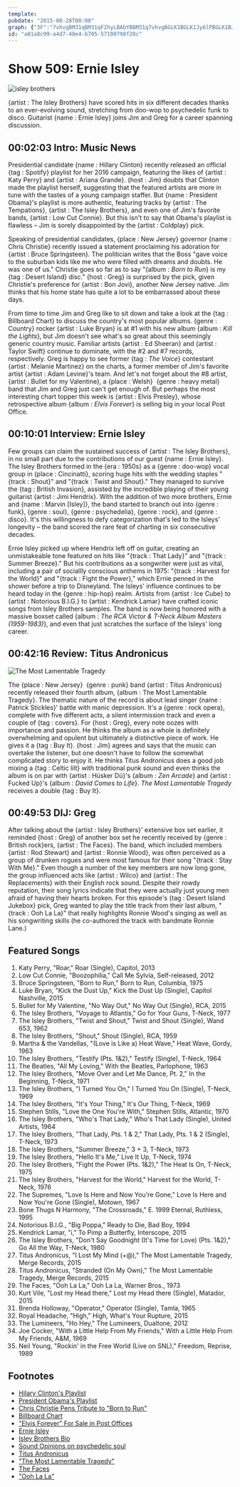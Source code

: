 ```yaml
---
template: 
pubdate: "2015-08-28T00:00"
graph: {"3F":"7vhvgBM31qBM31qF2hyLBAbYBBM31q7vhvgBGLK1BGLK1Jy6lPBGLK1BJjvqBGLK1zr5Rp1QNn4BGLK17qEe9rz7MBmi0iyrz7MBUrj4Trz7MB7qEe9Urj4TUrj4Tmi0iyIuEU0t7ySxIuEU0qWeKt7q8hCG83q7BKQfzIUNjrdE2prevU7cRtbLGevU7c","GP":"IgWtyJy6lPJy6lPZW4CLJy6lPXvBODHi0STJy6lPJy6lPdZck5BM0s0Jy6lP1DFojJy6lPBFxuTJy6lPBoMYwJy6lPBMlTxJy6lPBJQFWJy6lPDkkEAJy6lPGOyX5Jy6lPDe5kQJy6lPJoA64Jy6lPB68ntJy6lPVlDG0cseeEBEwdkcseeEW2WWycseeE","2B5":"BHm1GqYVo9B6Oy8BHm1G1kaPnQXsPe8B10oQXsPeE3oN1QXsPe3wJfBQXsPeQXsPeffLOOQXsPefN9rrB6Oy8QXsPeB6Oy8qYVo9","1YG":"hs0SUvm9QH"}
id: "a01a8c99-a4d7-48e4-b705-57199798f20c"
---
```






# Show 509: Ernie Isley

![isley brothers](https://static.soundopinions.org/images/2015/isley2_web.jpg)

{artist : The Isley Brothers} have scored hits in six different decades thanks to an ever-evolving sound, stretching from doo-wop to psychedelic funk to disco. Guitarist {name : Ernie Isley} joins Jim and Greg for a career spanning discussion.



## 00:02:03 Intro: Music News

Presidential candidate {name : Hillary Clinton} recently released an official {tag : Spotify} playlist for her 2016 campaign, featuring the likes of {artist : Katy Perry} and {artist : Ariana Grande}. {host : Jim} doubts that Clinton made the playlist herself, suggesting that the featured artists are more in tune with the tastes of a young campaign staffer. But {name : President Obama}'s playlist is more authentic, featuring tracks by {artist : The Tempations}, {artist : The Isley Brothers}, and even one of Jim's favorite bands, {artist : Low Cut Connie}. But this isn't to say that Obama's playlist is flawless – Jim is sorely disappointed by the {artist : Coldplay} pick.

Speaking of presidential candidates, {place : New Jersey} governor {name : Chris Christie} recently issued a statement proclaiming his adoration for {artist : Bruce Springsteen}. The politician writes that the Boss "gave voice to the suburban kids like me who were filled with dreams and doubts. He was one of us." Christie goes so far as to say "{album : *Born to Run*} is my {tag : Desert Island} disc." {host : Greg} is surprised by the pick, given Christie's preference for {artist : Bon Jovi}, another New Jersey native. Jim thinks that his home state has quite a lot to be embarrassed about these days.

From time to time Jim and Greg like to sit down and take a look at the {tag : Billboard Chart} to discuss the country's most popular albums. {genre : Country} rocker {artist : Luke Bryan} is at #1 with his new album {album : *Kill the Lights*}, but Jim doesn't see what's so great about this seemingly generic country music. Familiar artists {artist : Ed Sheeran} and {artist : Taylor Swift} continue to dominate, with the #2 and #7 records, respectively. Greg is happy to see former {tag : *The Voice*} contestant {artist : Melanie Martinez} on the charts, a former member of Jim's favorite artist {artist : Adam Levine}'s team. And let's not forget about the #8 artist, {artist : Bullet for my Valentine}, a {place : Welsh}  {genre : heavy metal} band that Jim and Greg just can't get enough of. But perhaps the most interesting chart topper this week is {artist : Elvis Presley}, whose retrospective album {album : *Elvis Forever*} is selling big in your local Post Office.



## 00:10:01 Interview: Ernie Isley

Few groups can claim the sustained success of {artist : The Isley Brothers}, in no small part due to the contributions of our guest {name : Ernie Isley}. The Isley Brothers formed in the {era : 1950s} as a {genre : doo-wop} vocal group in {place : Cincinatti}, scoring huge hits with the wedding staples "{track : Shout}" and "{track : Twist and Shout}." They managed to survive the {tag : British Invasion}, assisted by the incredible playing of their young guitarist {artist : Jimi Hendrix}. With the addition of two more brothers, Ernie and {name : Marvin [Isley]}, the band started to branch out into {genre : funk}, {genre : soul}, {genre : psychedelia}, {genre : rock}, and {genre : disco}. It's this willingness to defy categorization that's led to the Isleys' longevity – the band scored the rare feat of charting in six consecutive decades.

Ernie Isley picked up where Hendrix left off on guitar, creating an unmistakeable tone featured on hits like "{track : That Lady}" and "{track : Summer Breeze}." But his contributions as a songwriter were just as vital, including a pair of sociallly conscious anthems in 1975: "{track : Harvest for the World}" and "{track : Fight the Power}," which Ernie penned in the shower before a trip to Disneyland. The Isleys' influence continues to be heard today in the {genre : hip-hop} realm. Artists from {artist : Ice Cube} to {artist : Notorious B.I.G.} to {artist : Kendrick Lamar} have crafted iconic songs from Isley Brothers samples. The band is now being honored with a massive boxset called {album : *The RCA Victor & T-Neck Album Masters (1959-1983)*}, and even that just scratches the surface of the Isleys' long career.



## 00:42:16 Review: Titus Andronicus

![The Most Lamentable Tragedy](https://static.soundopinions.org/assets/509/1YG0.jpg)

The {place : New Jersey}  {genre : punk} band {artist : Titus Andronicus} recently released their fourth album, {album : The Most Lamentable Tragedy}. The thematic nature of the record is about lead singer {name : Patrick Stickles}' battle with manic depression. It's a {genre : rock opera}, complete with five different acts, a silent intermission track and even a couple of {tag : covers}. For {host : Greg}, every note oozes with importance and passion. He thinks the album as a whole is definitely overwhelming and opulent but ultimately a distinctive piece of work. He gives it a {tag : Buy It}. {host : Jim} agrees and says that the music can overtake the listener, but one doesn't have to follow the somewhat complicated story to enjoy it. He thinks Titus Andronicus does a good job mixing a {tag : Celtic lilt} with traditional punk sound and even thinks the album is on par with {artist : Hüsker Dü}'s {album : *Zen Arcade*} and {artist : Fucked Up}'s {album : *David Comes to Life*}. *The Most Lamentable Tragedy* receives a double {tag : Buy It}.



## 00:49:53 DIJ: Greg

After talking about the {artist : Isley Brothers}' extensive box set earlier, it reminded {host : Greg} of another box set he recently received by {genre : British rock}ers, {artist : The Faces}. The band, which included members {artist : Rod Stewart} and {artist : Ronnie Wood}, was often perceived as a group of drunken rogues and were most famous for their song "{track : Stay With Me}." Even though a number of the key members are now long gone, the group influenced acts like {artist : Wilco} and {artist : The Replacements} with their English rock sound. Despite their rowdy reputation, their song lyrics indicate that they were actually just young men afraid of having their hearts broken. For this episode's {tag : Desert Island Jukebox} pick, Greg wanted to play the title track from their last album, "{track : Ooh La La}" that really highlights Ronnie Wood's singing as well as his songwriting skills (he co-authored the track with bandmate Ronnie Lane.)



## Featured Songs

1. Katy Perry, "Roar," Roar (Single), Capitol, 2013
2. Low Cut Connie, "Boozophilia," Call Me Sylvia, Self-released, 2012
3. Bruce Springsteen, "Born to Run," Born to Run, Columbia, 1975
4. Luke Bryan, "Kick the Dust Up," Kick the Dust Up (Single), Capitol Nashville, 2015
5. Bullet for My Valentine, "No Way Out," No Way Out (Single), RCA, 2015
6. The Isley Brothers, "Voyage to Atlantis," Go for Your Guns, T-Neck, 1977
7. The Isley Brothers, "Twist and Shout," Twist and Shout (Single), Wand 653, 1962
8. The Isley Brothers, "Shout," Shout (Single), RCA, 1959
9. Martha & the Vandellas, "(Love is Like a) Heat Wave," Heat Wave, Gordy, 1963
10. The Isley Brothers, "Testify (Pts. 1&2)," Testify (Single), T-Neck, 1964
11. The Beatles, "All My Loving," With the Beatles, Parlophone, 1963
12. The Isley Brothers, "Move Over and Let Me Dance, Pt. 2," In the Beginning, T-Neck, 1971
13. The Isley Brothers, "I Turned You On," I Turned You On (Single), T-Neck, 1969
14. The Isley Brothers, "It's Your Thing," It's Our Thing, T-Neck, 1969
15. Stephen Stills, "Love the One You're With," Stephen Stills, Atlantic, 1970
16. The Isley Brothers, "Who's That Lady," Who's That Lady (Single), United Artists, 1964
17. The Isley Brothers, "That Lady, Pts. 1 & 2," That Lady, Pts. 1 & 2 (Single), T-Neck, 1973
18. The Isley Brothers, "Summer Breeze," 3 + 3, T-Neck, 1973
19. The Isley Brothers, "Hello It's Me," Live It Up, T-Neck, 1974
20. The Isley Brothers, "Fight the Power (Pts. 1&2)," The Heat Is On, T-Neck, 1975
21. The Isley Brothers, "Harvest for the World," Harvest for the World, T-Neck, 1976
22. The Supremes, "Love Is Here and Now You're Gone," Love Is Here and Now You're Gone (Single), Motown, 1967
23. Bone Thugs N Harmony, "The Crossroads," E. 1999 Eternal, Ruthless, 1995
24. Notorious B.I.G., "Big Poppa," Ready to Die, Bad Boy, 1994
25. Kendrick Lamar, "i," To Pimp a Butterfly, Interscope, 2015
26. The Isley Brothers, "Don't Say Goodnight (It's Time for Love) (Pts. 1&2)," Go All the Way, T-Neck, 1980
27. Titus Andronicus, "I Lost My Mind (+@)," The Most Lamentable Tragedy, Merge Records, 2015
28. Titus Andronicus, "Stranded (On My Own)," The Most Lamentable Tragedy, Merge Records, 2015
29. The Faces, "Ooh La La," Ooh La La, Warner Bros., 1973
30. Kurt Vile, "Lost my Head there," Lost my Head there (Single), Matador, 2015
31. Brenda Holloway, "Operator," Operator (Single), Tamla, 1965
32. Royal Headache, "High," High, What's Your Rupture, 2015
33. The Lumineers, "Ho Hey," The Lumineers, Dualtone, 2012
34. Joe Cocker, "With a Little Help From My Friends," With a Little Help From My Friends, A&M, 1969
35. Neil Young, "Rockin' in the Free World (Live on SNL)," Freedom, Reprise, 1989



## Footnotes

- [Hilary Clinton's Playlist](http://www.cnn.com/2015/06/13/politics/election-2016-hillary-clinton-spotify-playlist/)
- [President Obama's Playlist](http://www.cnn.com/2015/08/14/politics/barack-obama-spotify-playlist-white-house/)
- [Chris Christie Pens Tribute to "Born to Run"](http://www.billboard.com/articles/news/6677585/chris-christie-bruce-springsteen-born-to-run-tribute)
- [Billboard Chart](http://www.billboard.com/charts/billboard-200)
- ["Elvis Forever" For Sale in Post Offices](https://store.usps.com/store/browse/productDetailSingleSku.jsp?productId=S_842859&categoryId=novelty-gifts)
- [Ernie Isley](http://www.allmusic.com/artist/ernie-isley-mn0000203652)
- [Isley Brothers Bio](https://rockhall.com/inductees/the-isley-brothers/bio/)
- [Sound Opinions on psychedelic soul](/show/149/)
- [Titus Andronicus](http://titusandronicus.net/)
- ["The Most Lamentable Tragedy"](https://www.mergerecords.com/the-most-lamentable-tragedy)
- [The Faces](http://www.the-faces.com/whatsnew.htm)
- ["Ooh La La"](https://www.youtube.com/watch?v=1_xwnb3cymc)